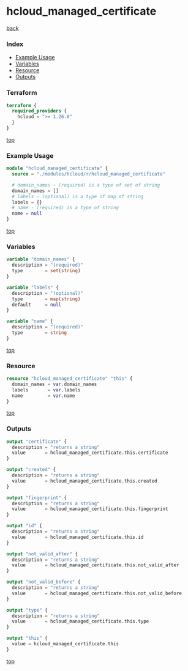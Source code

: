 # hcloud_managed_certificate

[back](../hcloud.md)

### Index

- [Example Usage](#example-usage)
- [Variables](#variables)
- [Resource](#resource)
- [Outputs](#outputs)

### Terraform

```terraform
terraform {
  required_providers {
    hcloud = ">= 1.26.0"
  }
}
```

[top](#index)

### Example Usage

```terraform
module "hcloud_managed_certificate" {
  source = "./modules/hcloud/r/hcloud_managed_certificate"

  # domain_names - (required) is a type of set of string
  domain_names = []
  # labels - (optional) is a type of map of string
  labels = {}
  # name - (required) is a type of string
  name = null
}
```

[top](#index)

### Variables

```terraform
variable "domain_names" {
  description = "(required)"
  type        = set(string)
}

variable "labels" {
  description = "(optional)"
  type        = map(string)
  default     = null
}

variable "name" {
  description = "(required)"
  type        = string
}
```

[top](#index)

### Resource

```terraform
resource "hcloud_managed_certificate" "this" {
  domain_names = var.domain_names
  labels       = var.labels
  name         = var.name
}
```

[top](#index)

### Outputs

```terraform
output "certificate" {
  description = "returns a string"
  value       = hcloud_managed_certificate.this.certificate
}

output "created" {
  description = "returns a string"
  value       = hcloud_managed_certificate.this.created
}

output "fingerprint" {
  description = "returns a string"
  value       = hcloud_managed_certificate.this.fingerprint
}

output "id" {
  description = "returns a string"
  value       = hcloud_managed_certificate.this.id
}

output "not_valid_after" {
  description = "returns a string"
  value       = hcloud_managed_certificate.this.not_valid_after
}

output "not_valid_before" {
  description = "returns a string"
  value       = hcloud_managed_certificate.this.not_valid_before
}

output "type" {
  description = "returns a string"
  value       = hcloud_managed_certificate.this.type
}

output "this" {
  value = hcloud_managed_certificate.this
}
```

[top](#index)